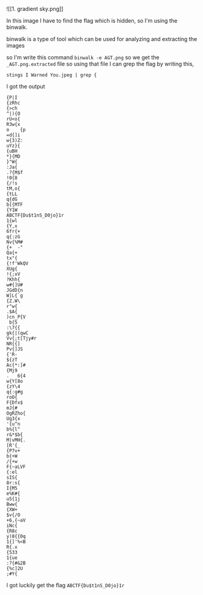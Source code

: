 ![[1. gradient sky.png]]

In this image I have to find the flag which is hidden, so I'm using the binwalk.

binwalk is a type of tool which can be  used for analyzing and extracting the images

so I'm write this command `binwalk -e AGT.png` so we get the `_AGT.png.extracted` file so using that file I can grep the flag  by writing this,

`stings I Warned You.jpeg | grep {`

I got the output
```
{P|I
{zRhc
{>ch
^|){O
rU<o{
R3w{x
o	 {p
=d{]i
w{3)Z:
uYz}{
{uBH
*}{MD
}"W{
:Ja{
.?{M$f
!0{8
{/!s
tM,o{
{tLL
q{dG
b[{MTF
{Y1W
ABCTF{Du$t1nS_D0jo}1r
1{wl
{Y,x
6fr{+
q{:zG
Nv{%M#
{+	-"
Qa{+
tx"{
{!f'WkQV
XUg{
!{;xV
?Khh{
w#{]U#
JGdD{n
W]L{`g
{Z.W\
r"w{
.$A{
)cn_P{V
 b{5
:\7{{
gk{|(qwC
Vv{;t[Tjy#r
NR{{]
Pv{]JS
{'R-
${zT
Ac{*:]#
{Mj9
.	6{4
w{Y[8o
{zY\4
q{:g#g
roO{
F{Dfx$
mJ{#
OgRZho{
Ug3{x
'{u^n
b%{l^
r&*$b{
M|vMH{.
[R'{_
{P7v+
b{+W
/{+w
F{~aLVF
{:el
sIS{
8r:s{
I{M5
e%K#{
u5{1j
Bww{
{XW+
$v{/O
+6,{~aV
iNc{
{R8c
y)8{{0q
1{]'%<B
R{.x
{533
1{ue
:?{#&2B
{%c]2U
;#Y{
```

I got luckily get the flag ``ABCTF{Du$t1nS_D0jo}1r``

